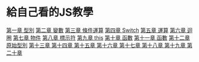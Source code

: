 # 給自己看的JS教學

[第一章 型別](https://github.com/Jyunnn/Javascript-learn/blob/master/js_1_types.md)
[第二章 變數](https://github.com/Jyunnn/Javascript-learn/blob/master/js_2_variables.md)
[第三章 條件運算](https://github.com/Jyunnn/Javascript-learn/blob/master/js_3_if_else_and_or.md)
[第四章 Switch](https://github.com/Jyunnn/Javascript-learn/blob/master/js_4_switch.md)
[第五章 運算](https://github.com/Jyunnn/Javascript-learn/blob/master/js_5_operators.md)
[第六章 迴圈](https://github.com/Jyunnn/Javascript-learn/blob/master/js_6_while_for.md)
[第七章 物件](https://github.com/Jyunnn/Javascript-learn/blob/master/js_7_object.md)
[第八章 標示符](https://github.com/Jyunnn/Javascript-learn/blob/master/js_8_symbol.md)
[第九章 this](https://github.com/Jyunnn/Javascript-learn/blob/master/js_9_this.md)
[第十章 函數](https://github.com/Jyunnn/Javascript-learn/blob/master/js_10_function.md)
[第十一章 函數](https://github.com/Jyunnn/Javascript-learn/blob/master/js_11_new.md)
[第十二章 原始型別](https://github.com/Jyunnn/Javascript-learn/blob/master/js_12_primitives_methods.md)
[第十三章 ]()
[第十四章 ]()
[第十五章 ]()
[第十六章 ]()
[第十七章 ]()
[第十八章 ]()
[第十九章 ]()
[第二十章 ]()
